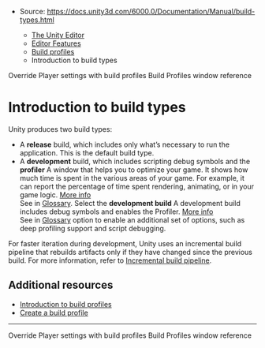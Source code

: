 * Source: https://docs.unity3d.com/6000.0/Documentation/Manual/build-types.html

  * [The Unity Editor](https://docs.unity3d.com/6000.0/Documentation/Manual/unity-editor.html)
  * [Editor Features](https://docs.unity3d.com/6000.0/Documentation/Manual/EditorFeatures.html)
  * [Build profiles](https://docs.unity3d.com/6000.0/Documentation/Manual/BuildSettings.html)
  * Introduction to build types


[](https://docs.unity3d.com/6000.0/Documentation/Manual/override-player-settings.html)
Override Player settings with build profiles
[](https://docs.unity3d.com/6000.0/Documentation/Manual/build-profiles-reference.html)
Build Profiles window reference
# Introduction to build types
Unity produces two build types:
  * A **release** build, which includes only what’s necessary to run the application. This is the default build type.
  * A **development** build, which includes scripting debug symbols and the **profiler** A window that helps you to optimize your game. It shows how much time is spent in the various areas of your game. For example, it can report the percentage of time spent rendering, animating, or in your game logic. [More info](https://docs.unity3d.com/6000.0/Documentation/Manual/Profiler.html)  
See in [Glossary](https://docs.unity3d.com/6000.0/Documentation/Manual/Glossary.html#Profiler). Select the **development build** A development build includes debug symbols and enables the Profiler. [More info](https://docs.unity.com/devops/en/manual/build-target-configurations#Build_target_advanced_settings_overview)  
See in [Glossary](https://docs.unity3d.com/6000.0/Documentation/Manual/Glossary.html#DevelopmentBuild) option to enable an additional set of options, such as deep profiling support and script debugging.


For faster iteration during development, Unity uses an incremental build pipeline that rebuilds artifacts only if they have changed since the previous build. For more information, refer to [Incremental build pipeline](https://docs.unity3d.com/6000.0/Documentation/Manual/incremental-build-pipeline.html).
## Additional resources
  * [Introduction to build profiles](https://docs.unity3d.com/6000.0/Documentation/Manual/build-profiles.html)
  * [Create a build profile](https://docs.unity3d.com/6000.0/Documentation/Manual/create-build-profile.html)


* * *
[](https://docs.unity3d.com/6000.0/Documentation/Manual/override-player-settings.html)
Override Player settings with build profiles
[](https://docs.unity3d.com/6000.0/Documentation/Manual/build-profiles-reference.html)
Build Profiles window reference
